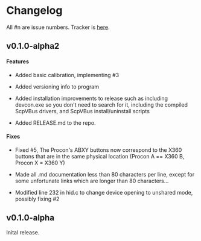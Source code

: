 Changelog
=========

All #n are issue numbers. Tracker is
[here](https://github.com/MTCKC/ProconXInput/issues).

v0.1.0-alpha2
-------------

#### Features

- Added basic calibration, implementing #3

- Added versioning info to program

- Added installation improvements to release such as including devcon.exe so 
you don't need to search for it, including the compiled ScpVBus drivers, and 
ScpVBus install/uninstall scripts

- Added RELEASE.md to the repo.

#### Fixes

- Fixed #5, The Procon's ABXY buttons now correspond to the X360 buttons that
are in the same physical location (Procon A == X360 B, Procon X = X360 Y)

- Made all .md documentation less than 80 characters per line, except for some
unfortunate links which are longer than 80 characters...

- Modified line 232 in hid.c to change device opening to unshared mode,
possibly fixing #2


v0.1.0-alpha
------------

Inital release.
